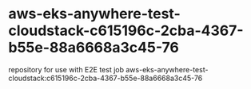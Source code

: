 # aws-eks-anywhere-test-cloudstack-c615196c-2cba-4367-b55e-88a6668a3c45-76
repository for use with E2E test job aws-eks-anywhere-test-cloudstack:c615196c-2cba-4367-b55e-88a6668a3c45-76
